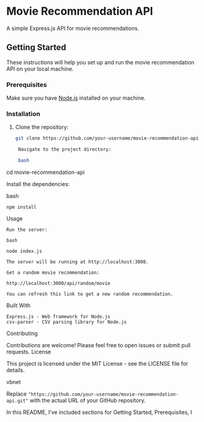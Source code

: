 # Movie Recommendation API

A simple Express.js API for movie recommendations.

## Getting Started 

These instructions will help you set up and run the movie recommendation API on your local machine.

### Prerequisites

Make sure you have [Node.js](https://nodejs.org/) installed on your machine.

### Installation

1. Clone the repository:

   ```bash
   git clone https://github.com/your-username/movie-recommendation-api.git

    Navigate to the project directory:

    bash

cd movie-recommendation-api

Install the dependencies:

bash

    npm install

Usage

    Run the server:

    bash

    node index.js

    The server will be running at http://localhost:3000.

    Get a random movie recommendation:

    http://localhost:3000/api/random/movie

    You can refresh this link to get a new random recommendation.

Built With

    Express.js - Web framework for Node.js
    csv-parser - CSV parsing library for Node.js

Contributing

Contributions are welcome! Please feel free to open issues or submit pull requests.
License

This project is licensed under the MIT License - see the LICENSE file for details.

vbnet


Replace `"https://github.com/your-username/movie-recommendation-api.git"` with the actual URL of your GitHub repository.

In this README, I've included sections for Getting Started, Prerequisites, I
